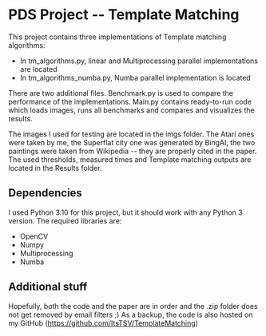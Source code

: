 # PDS Project -- Template Matching
This project contains three implementations of Template matching algorithms:

- In tm_algorithms.py, linear and Multiprocessing parallel implementations are located
- In tm_algorithms_numba.py, Numba parallel implementation is located

There are two additional files. Benchmark.py is used to compare the performance of the implementations. Main.py contains
ready-to-run code which loads images, runs all benchmarks and compares and visualizes the results.

The images I used for testing are located in the imgs folder. The Atari ones were taken by me, the Superflat city one
was generated by BingAI, the two paintings were taken from Wikipedia -- they are properly cited in the paper. The 
used thresholds, measured times and Template matching outputs are located in the Results folder.

## Dependencies
I used Python 3.10 for this project, but it should work with any Python 3 version. The required libraries are:

- OpenCV
- Numpy
- Multiprocessing
- Numba

## Additional stuff
Hopefully, both the code and the paper are in order and the .zip folder does not get removed by email filters ;) 
As a backup, the code is also hosted on my GitHub (https://github.com/ItsTSV/TemplateMatching)